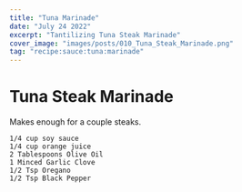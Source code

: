 ```yaml
---
title: "Tuna Marinade"
date: "July 24 2022"
excerpt: "Tantilizing Tuna Steak Marinade"
cover_image: "images/posts/010_Tuna_Steak_Marinade.png"
tag: "recipe:sauce:tuna:marinade"
---
```


# Tuna Steak Marinade

Makes enough for a couple steaks.

```
1/4 cup soy sauce
1/4 cup orange juice
2 Tablespoons Olive Oil
1 Minced Garlic Clove
1/2 Tsp Oregano
1/2 Tsp Black Pepper
```
